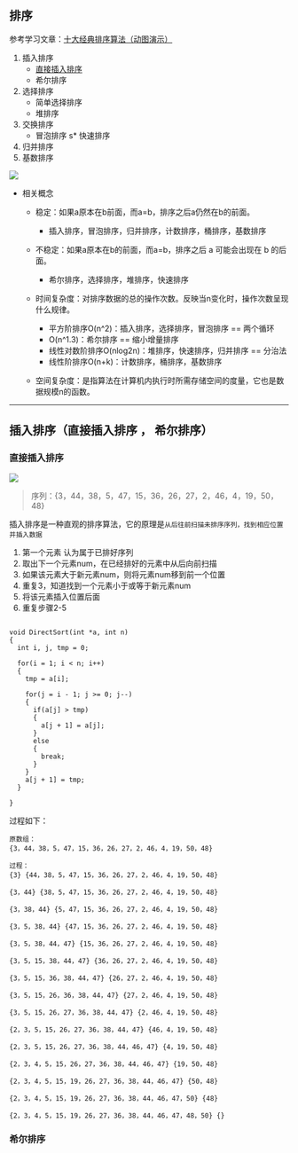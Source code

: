 ## 排序

参考学习文章：[十大经典排序算法（动图演示）](https://www.cnblogs.com/onepixel/p/7674659.html)

1. 插入排序
    * [直接插入排序](https://github.com/Artist-V/MySkillTree/tree/master/%E6%95%B0%E6%8D%AE%E7%BB%93%E6%9E%84/%E6%8E%92%E5%BA%8F#%E7%9B%B4%E6%8E%A5%E6%8F%92%E5%85%A5%E6%8E%92%E5%BA%8F)
    * 希尔排序
2. 选择排序
    * 简单选择排序
    * 堆排序
3. 交换排序
    * 冒泡排序
    s* 快速排序
4. 归并排序
5. 基数排序

![](https://images2018.cnblogs.com/blog/849589/201804/849589-20180402133438219-1946132192.png)

* 相关概念

  * 稳定：如果a原本在b前面，而a=b，排序之后a仍然在b的前面。
    * 插入排序，冒泡排序，归并排序，计数排序，桶排序，基数排序

  * 不稳定：如果a原本在b的前面，而a=b，排序之后 a 可能会出现在 b 的后面。
    * 希尔排序，选择排序，堆排序，快速排序

  * 时间复杂度：对排序数据的总的操作次数。反映当n变化时，操作次数呈现什么规律。
    * 平方阶排序O(n^2)：插入排序，选择排序，冒泡排序 == 两个循环
    * O(n^1.3)：希尔排序 == 缩小增量排序
    * 线性对数阶排序O(nlog2n)：堆排序，快速排序，归并排序 == 分治法
    * 线性阶排序O(n+k)：计数排序，桶排序，基数排序

  * 空间复杂度：是指算法在计算机内执行时所需存储空间的度量，它也是数据规模n的函数。


***
## 插入排序（直接插入排序 ， 希尔排序）

### 直接插入排序

![](https://images2017.cnblogs.com/blog/849589/201710/849589-20171015225645277-1151100000.gif)

>序列：{3，44，38，5，47，15，36，26，27，2，46，4，19，50，48}

插入排序是一种直观的排序算法，它的原理是`从后往前扫描未排序序列，找到相应位置并插入数据`

1. 第一个元素 认为属于已排好序列
2. 取出下一个元素num，在已经排好的元素中从后向前扫描
3. 如果该元素大于新元素num，则将元素num移到前一个位置
4. 重复3，知道找到一个元素小于或等于新元素num
5. 将该元素插入位置后面
6. 重复步骤2-5

```

void DirectSort(int *a, int n)
{
  int i, j, tmp = 0;

  for(i = 1; i < n; i++)
  {
    tmp = a[i];

    for(j = i - 1; j >= 0; j--)
    {
      if(a[j] > tmp)
      {
        a[j + 1] = a[j];
      }
      else
      {
        break;
      }
    }
    a[j + 1] = tmp;
  }

}

```
过程如下：

```
原数组：
{3，44，38，5，47，15，36，26，27，2，46，4，19，50，48}

过程：
{3} {44，38，5，47，15，36，26，27，2，46，4，19，50，48}

{3，44} {38，5，47，15，36，26，27，2，46，4，19，50，48}

{3，38，44} {5，47，15，36，26，27，2，46，4，19，50，48}

{3，5，38，44} {47，15，36，26，27，2，46，4，19，50，48}

{3，5，38，44，47} {15，36，26，27，2，46，4，19，50，48}

{3，5，15，38，44，47} {36，26，27，2，46，4，19，50，48}

{3，5，15，36，38，44，47} {26，27，2，46，4，19，50，48}

{3，5，15，26，36，38，44，47} {27，2，46，4，19，50，48}

{3，5，15，26，27，36，38，44，47} {2，46，4，19，50，48}

{2，3，5，15，26，27，36，38，44，47} {46，4，19，50，48}

{2，3，5，15，26，27，36，38，44，46，47} {4，19，50，48}

{2，3，4，5，15，26，27，36，38，44，46，47} {19，50，48}

{2，3，4，5，15，19，26，27，36，38，44，46，47} {50，48}

{2，3，4，5，15，19，26，27，36，38，44，46，47，50} {48}

{2，3，4，5，15，19，26，27，36，38，44，46，47，48，50} {}

```


### 希尔排序
